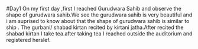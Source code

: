#Day1
On my first day ,first I reached Gurudwara Sahib and observe the shape of gurudwara sahib.We see the gurudwara sahib is very beautiful and i am suprised to know about that the shape of gurudwara sahib is similar to ship . The gurbani/ shabad kirtan recited by kirtani jatha.After recited the shabad kirtan
I take tea.after taking tea I reached outside the auditorium and registered herslef.

